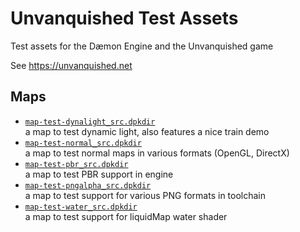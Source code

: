 Unvanquished Test Assets
========================

Test assets for the Dæmon Engine and the Unvanquished game

See https://unvanquished.net

Maps
----

- [`map-test-dynalight_src.dpkdir`](src/map-test-dynalight_src.dpkdir)  
  a map to test dynamic light, also features a nice train demo
- [`map-test-normal_src.dpkdir`](src/map-test-normal_src.dpkdir)  
  a map to test normal maps in various formats (OpenGL, DirectX)
- [`map-test-pbr_src.dpkdir`](src/map-test-pbr_src.dpkdir)  
  a map to test PBR support in engine
- [`map-test-pngalpha_src.dpkdir`](src/map-test-pngalpha_src.dpkdir)  
  a map to test support for various PNG formats in toolchain
- [`map-test-water_src.dpkdir`](src/map-test-water_src.dpkdir)  
  a map to test support for liquidMap water shader
